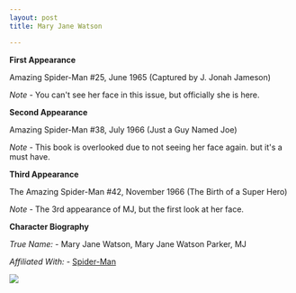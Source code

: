 ```yaml
---
layout: post
title: Mary Jane Watson

---
```


**First Appearance**

Amazing Spider-Man #25, June 1965 (Captured by J. Jonah Jameson)

*Note* - You can't see her face in this issue, but officially she is here.

**Second Appearance**

Amazing Spider-Man #38, July 1966 (Just a Guy Named Joe)

*Note* - This book is overlooked due to not seeing her face again. but it's a must have.

**Third Appearance**

The Amazing Spider-Man #42, November 1966 (The Birth of a Super Hero)

*Note* - The 3rd appearance of MJ, but the first look at her face.

**Character Biography**

*True Name:* - Mary Jane Watson, Mary Jane Watson Parker, MJ

*Affiliated With:* - <a href="http://comicfirsts.com/2016/01/16/spider-man">Spider-Man</a>

<img src="http://comicfirsts.com/images/marvel/amazing-spider-man-issue-38.jpg">
